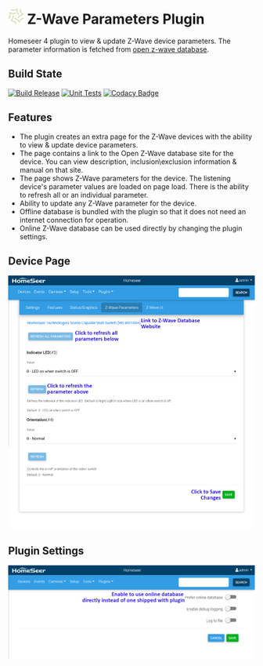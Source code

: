 # <img src="/asserts/HS4%20128px.png" width="32px" height="32px"> Z-Wave Parameters Plugin
Homeseer 4 plugin to view & update Z-Wave device parameters. The parameter information is fetched from [open z-wave database](https://www.opensmarthouse.org/zwavedatabase/).

Build State
-----------
[![Build Release](https://github.com/dk307/HSPI_ZWaveParameters/actions/workflows/buildrelease.yml/badge.svg)](https://github.com/dk307/HSPI_ZWaveParameters/actions/workflows/buildrelease.yml)
[![Unit Tests](https://github.com/dk307/HSPI_ZWaveParameters/actions/workflows/tests.yml/badge.svg)](https://github.com/dk307/HSPI_ZWaveParameters/actions/workflows/tests.yml)
[![Codacy Badge](https://app.codacy.com/project/badge/Grade/9aa22e16a28a4b56ab2b03135ba4d57b)](https://www.codacy.com/gh/dk307/HSPI_ZWaveParameters/dashboard?utm_source=github.com&amp;utm_medium=referral&amp;utm_content=dk307/HSPI_ZWaveParameters&amp;utm_campaign=Badge_Grade)

Features
-----------
*  The plugin creates an extra page for the Z-Wave devices with the ability to view & update device parameters.
*  The page contains a link to the Open Z-Wave database site for the device. You can view description, inclusion\exclusion information & manual on that site.
*  The page shows Z-Wave parameters for the device. The listening device's parameter values are loaded on page load. There is the ability to refresh all or an individual parameter.
*  Ability to update any Z-Wave parameter for the device.
*  Offline database is bundled with the plugin so that it does not need an internet connection for operation.
*  Online Z-Wave database can be used directly by changing the plugin settings. 

Device Page
----------
<img src="/asserts/Page.png">

Plugin Settings
----------
<img src="/asserts/Settings.png">

